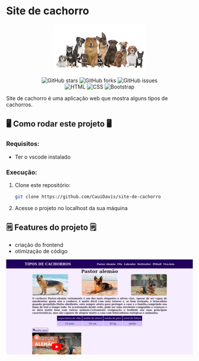 # Site de cachorro

<div align="center">
<img src="https://github.com/CauiDavis/site-de-cachorro/raw/main/images/Cachorrosfoto1.jpeg" width="250" />

<div data-badges>
  <img src="https://img.shields.io/github/stars/CauiDavis/site-de-cachorro?style=for-the-badge" alt="GitHub stars" />
  <img src="https://img.shields.io/github/forks/CauiDavis/site-de-cachorro?style=for-the-badge" alt="GitHub forks" />
  <img src="https://img.shields.io/github/issues/CauiDavis/site-de-cachorro?style=for-the-badge" alt="GitHub issues" />
</div>

<div data-badges>
  <img src="https://img.shields.io/badge/HTML5-E34F26?style=for-the-badge&logo=html5&logoColor=white" alt="HTML" />
  <img src="https://img.shields.io/badge/CSS3-1572B6?style=for-the-badge&logo=css3&logoColor=white" alt="CSS" />
  <img src="https://img.shields.io/badge/Bootstrap-563D7C?style=for-the-badge&logo=bootstrap&logoColor=white" alt="Bootstrap" />
</div>
</div>

Site de cachorro é uma aplicação web que mostra alguns tipos de cachorros.

## 🖥️ Como rodar este projeto 🖥️

### Requisitos:

- Ter o vscode instalado

### Execução:

1. Clone este repositório:

   ```sh
   git clone https://github.com/CauiDavis/site-de-cachorro
   ```

2. Acesse o projeto no localhost da sua máquina

## 🗒️ Features do projeto 🗒️

- criação do frontend
- otimização de código
<div align="center">
  <img src="https://github.com/CauiDavis/site-de-cachorro/raw/main/images/tipos-de-cachorros.png" width="1000"/>
<div/>
